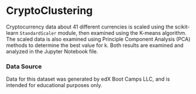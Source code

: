 # CryptoClustering
Cryptocurrency data about 41 different currencies is scaled using the scikit-learn `StandardScaler` module, then examined using the K-means algorithm. The scaled data is also examined using Principle Component Analysis (PCA) methods to determine the best value for k. Both results are examined and analyzed in the Jupyter Notebook file.

### Data Source
Data for this dataset was generated by edX Boot Camps LLC, and is intended for educational purposes only.
